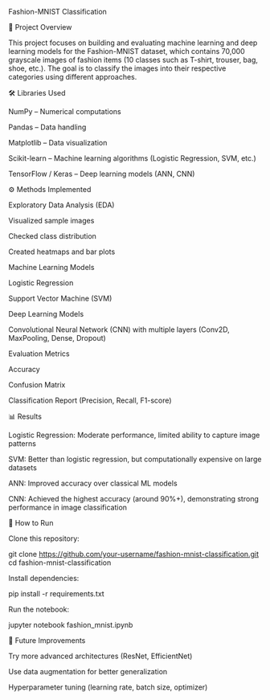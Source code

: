 Fashion-MNIST Classification

📌 Project Overview

This project focuses on building and evaluating machine learning and deep learning models for the Fashion-MNIST dataset, which contains 70,000 grayscale images of fashion items (10 classes such as T-shirt, trouser, bag, shoe, etc.).
The goal is to classify the images into their respective categories using different approaches.

🛠️ Libraries Used

NumPy – Numerical computations

Pandas – Data handling

Matplotlib – Data visualization

Scikit-learn – Machine learning algorithms (Logistic Regression, SVM, etc.)

TensorFlow / Keras – Deep learning models (ANN, CNN)

⚙️ Methods Implemented

Exploratory Data Analysis (EDA)

Visualized sample images

Checked class distribution

Created heatmaps and bar plots

Machine Learning Models

Logistic Regression

Support Vector Machine (SVM)

Deep Learning Models

Convolutional Neural Network (CNN) with multiple layers (Conv2D, MaxPooling, Dense, Dropout)

Evaluation Metrics

Accuracy

Confusion Matrix

Classification Report (Precision, Recall, F1-score)

📊 Results

Logistic Regression: Moderate performance, limited ability to capture image patterns

SVM: Better than logistic regression, but computationally expensive on large datasets

ANN: Improved accuracy over classical ML models

CNN: Achieved the highest accuracy (around 90%+), demonstrating strong performance in image classification

🚀 How to Run

Clone this repository:

git clone https://github.com/your-username/fashion-mnist-classification.git
cd fashion-mnist-classification


Install dependencies:

pip install -r requirements.txt


Run the notebook:

jupyter notebook fashion_mnist.ipynb

📌 Future Improvements

Try more advanced architectures (ResNet, EfficientNet)

Use data augmentation for better generalization

Hyperparameter tuning (learning rate, batch size, optimizer)
